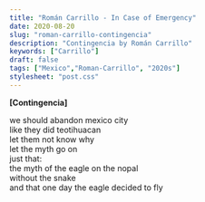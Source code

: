 ```yaml
---
title: "Román Carrillo - In Case of Emergency"
date: 2020-08-20
slug: "roman-carrillo-contingencia"
description: "Contingencia by Román Carrillo"
keywords: ["Carrillo"]
draft: false
tags: ["Mexico","Roman-Carrillo", "2020s"]
stylesheet: "post.css"
---
```

**[Contingencia]**

we should abandon mexico city  
like they did teotihuacan  
let them not know why  
let the myth go on  
just that:  
the myth of the eagle on the nopal  
without the snake   
and that one day the eagle decided to fly